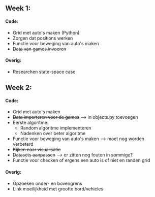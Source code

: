 ## Week 1:

#### Code:
- Grid met auto's maken (Python)
- Zorgen dat positions werken
- Functie voor beweging van auto's maken
- ~~Data van games invoeren~~

#### Overig:
- Researchen state-space case

## Week 2:

#### Code:
- Grid met auto's maken
- ~~Data importeren voor de games~~ --> in objects.py toevoegen
- Eerste algoritme:
    - Random algoritme implementeren
    - Nadenken over beter algoritme
- Functie voor beweging van auto's maken --> moet nog worden verbeterd
- ~~Kijken naar visualisatie~~
- ~~Datasets aanpassen~~ --> er zitten nog fouten in sommige?
- Functie voor checken of ergens een auto is of niet en randen grid

#### Overig:
- Opzoeken onder- en bovengrens
- Link moeilijkheid met grootte bord/vehicles
